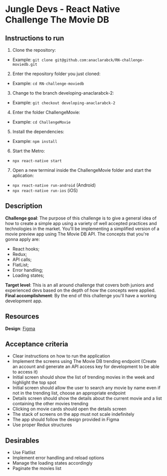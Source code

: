 # Jungle Devs - React Native Challenge The Movie DB

## Instructions to run

1. Clone the repository:
* Example: `git clone git@github.com:anaclarabck/RN-challenge-moviedb.git`

2. Enter the repository folder you just cloned:
* Example: `cd RN-challenge-moviedb`

3. Change to the branch developing-anaclarabck-2:
* Example: `git checkout developing-anaclarabck-2`

4. Enter the folder ChallengeMovie:
* Example: `cd ChallengeMovie`

5. Install the dependencies:
* Example: `npm install`

6. Start the Metro:
* `npx react-native start`

7. Open a new terminal inside the ChallengeMovie folder and start the aplication:
* `npx react-native run-android` (Android)
* `npx react-native run-ios` (iOS)


## Description

**Challenge goal**: The purpose of this challenge is to give a general idea of how to create a simple app using a variety of well accepted practices and technologies in the market. You'll be implementing a simplified version of a movie preview app using The Movie DB API. The concepts that you're gonna apply are:
- React hooks;
- Redux;
- API calls;
- FlatList;
- Error handling;
- Loading states;

**Target level**: This is an all around challenge that covers both juniors and experienced devs based on the depth of how the concepts were applied.
**Final accomplishment**: By the end of this challenge you'll have a working development app.

## Resources
**Design**: [Figma](https://www.figma.com/file/gRw33pnPCjbRAE8DyhOsZm/Android-%E2%80%93-Challenge-2?node-id=0%3A1)

## Acceptance criteria
- Clear instructions on how to run the application
- Implement the screens using The Movie DB trending endpoint (Create an account and generate an API access key for development to be able to access it)
- Initial screen should show the list of trending movies in the week and highlight the top spot
- Initial screen should allow the user to search any movie by name even if not in the trending list, choose an appropriate endpoint
- Details screen should show the details about the current movie and a list containing the other movies trending
- Clicking on movie cards should open the details screen
- The stack of screens on the app must not scale indefinitely
- The app should follow the design provided in Figma
- Use proper Redux structures

## Desirables
- Use Flatlist
- Implement error handling and reload options
- Manage the loading states accordingly
- Paginate the movies list
